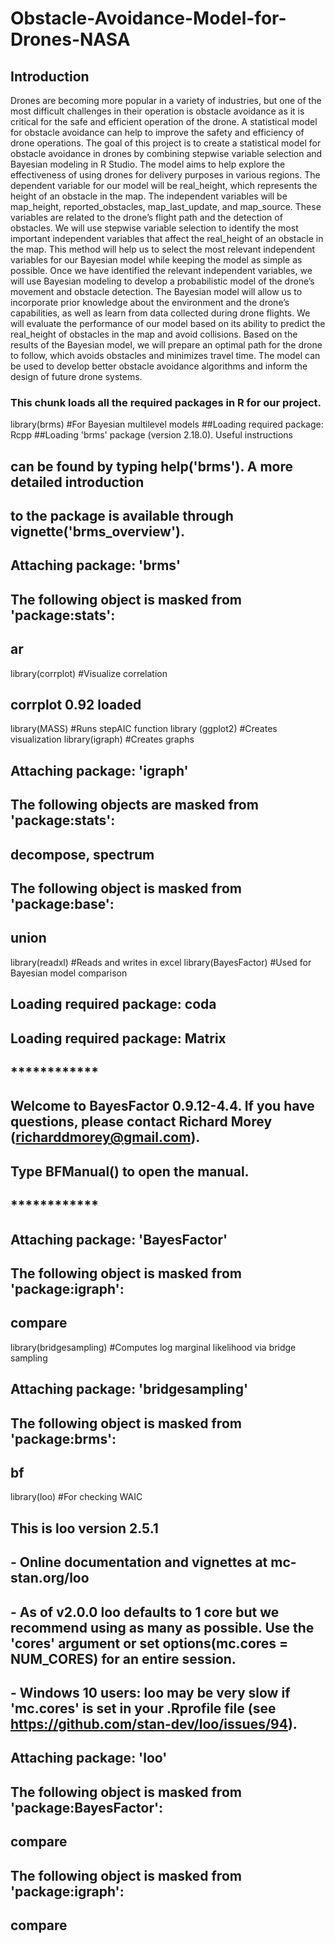 # Obstacle-Avoidance-Model-for-Drones-NASA

## Introduction
Drones are becoming more popular in a variety of industries, but one of the most difficult challenges in their operation is obstacle avoidance as it is critical for the safe and efficient operation of the drone. A statistical model for obstacle avoidance can help to improve the safety and efficiency of drone operations. The goal of this project is to create a statistical model for obstacle avoidance in drones by combining stepwise variable selection and Bayesian modeling in R Studio. The model aims to help explore the effectiveness of using drones for delivery purposes in various regions.
The dependent variable for our model will be real_height, which represents the height of an obstacle in the map. The independent variables will be map_height, reported_obstacles, map_last_update, and map_source. These variables are related to the drone’s flight path and the detection of obstacles. We will use stepwise variable selection to identify the most important independent variables that affect the real_height of an obstacle in the map. This method will help us to select the most relevant independent variables for our Bayesian model while keeping the model as simple as possible.
Once we have identified the relevant independent variables, we will use Bayesian modeling to develop a probabilistic model of the drone’s movement and obstacle detection. The Bayesian model will allow us to incorporate prior knowledge about the environment and the drone’s capabilities, as well as learn from data collected during drone flights. We will evaluate the performance of our model based on its ability to predict the real_height of obstacles in the map and avoid collisions. Based on the results of the Bayesian model, we will prepare an optimal path for the drone to follow, which avoids obstacles and minimizes travel time. The model can be used to develop better obstacle avoidance algorithms and inform the design of future drone systems.

### This chunk loads all the required packages in R for our project.
library(brms) #For Bayesian multilevel models
##Loading required package: Rcpp
##Loading 'brms' package (version 2.18.0). Useful instructions
## can be found by typing help('brms'). A more detailed introduction
## to the package is available through vignette('brms_overview').
## 
## Attaching package: 'brms'
## The following object is masked from 'package:stats':
## 
##     ar
library(corrplot) #Visualize correlation
## corrplot 0.92 loaded
library(MASS) #Runs stepAIC function
library (ggplot2) #Creates visualization
library(igraph) #Creates graphs
## 
## Attaching package: 'igraph'
## The following objects are masked from 'package:stats':
## 
##     decompose, spectrum
## The following object is masked from 'package:base':
## 
##     union
library(readxl) #Reads and writes in excel
library(BayesFactor) #Used for Bayesian model comparison
## Loading required package: coda
## Loading required package: Matrix
## ************
## Welcome to BayesFactor 0.9.12-4.4. If you have questions, please contact Richard Morey (richarddmorey@gmail.com).
## 
## Type BFManual() to open the manual.
## ************
## 
## Attaching package: 'BayesFactor'
## The following object is masked from 'package:igraph':
## 
##     compare
library(bridgesampling) #Computes log marginal likelihood via bridge sampling
## 
## Attaching package: 'bridgesampling'
## The following object is masked from 'package:brms':
## 
##     bf
library(loo) #For checking WAIC
## This is loo version 2.5.1
## - Online documentation and vignettes at mc-stan.org/loo
## - As of v2.0.0 loo defaults to 1 core but we recommend using as many as possible. Use the 'cores' argument or set options(mc.cores = NUM_CORES) for an entire session.
## - Windows 10 users: loo may be very slow if 'mc.cores' is set in your .Rprofile file (see https://github.com/stan-dev/loo/issues/94).
## 
## Attaching package: 'loo'
## The following object is masked from 'package:BayesFactor':
## 
##     compare
## The following object is masked from 'package:igraph':
## 
##     compare

